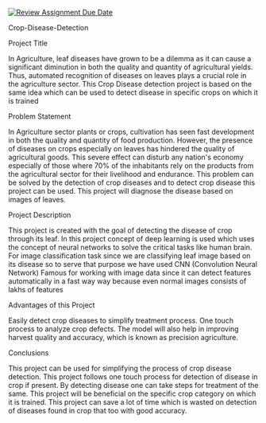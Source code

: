[![Review Assignment Due Date](https://classroom.github.com/assets/deadline-readme-button-22041afd0340ce965d47ae6ef1cefeee28c7c493a6346c4f15d667ab976d596c.svg)](https://classroom.github.com/a/7XLS1QLQ)

Crop-Disease-Detection

Project Title

In Agriculture, leaf diseases have grown to be a dilemma as it can cause a significant diminution in both the quality and quantity of agricultural yields. Thus, automated recognition of diseases on leaves plays a crucial role in the agriculture sector. This Crop Disease detection project is based on the same idea which can be used to detect disease in specific crops on which it is trained

Problem Statement

In Agriculture sector plants or crops, cultivation has seen fast development in both the quality and quantity of food production. However, the presence of diseases on crops especially on leaves has hindered the quality of agricultural goods. This severe effect can disturb any nation's economy especially of those where 70% of the inhabitants rely on the products from the agricultural sector for their livelihood and endurance. This problem can be solved by the detection of crop diseases and to detect crop disease this project can be used. This project will diagnose the disease based on images of leaves.

Project Description

This project is created with the goal of detecting the disease of crop through its leaf. In this project concept of deep learning is used which uses the concept of neural networks to solve the critical tasks like human brain. For image classification task since we are classifying leaf image based on its disease so to serve that purpose we have used CNN (Convolution Neural Network) Famous for working with image data since it can detect features automatically in a fast way way because even normal images consists of lakhs of features

Advantages of this Project

Easily detect crop diseases to simplify treatment process.
One touch process to analyze crop defects.
The model will also help in improving harvest quality and accuracy, which is known as precision agriculture.

Conclusions

This project can be used for simplifying the process of crop disease detection. This project follows one touch process for detection of disease in crop if present. By detecting disease one can take steps for treatment of the same. This project will be beneficial on the specific crop category on which it is trained. This project can save a lot of time which is wasted on detection of diseases found in crop that too with good accuracy.

